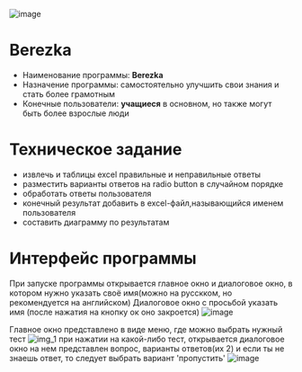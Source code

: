 ![image](https://user-images.githubusercontent.com/92322198/142830704-0b5e0c41-e9d5-41ff-8270-6927fc2b7ff9.png)

# Berezka
* Наименование программы: **Berezka**
* Назначение программы: самостоятельно улучшить свои знания и стать более грамотным
* Конечные пользователи: **учащиеся** в основном, но также могут быть более взрослые люди

# Техническое задание
* извлечь и таблицы excel правильные и неправильные ответы
* разместить варианты ответов на radio button в случайном порядке
* обработать ответы пользователя
* конечный результат добавить в excel-файл,называющийся именем пользователя
* составить диаграмму по результатам

# Интерфейс программы
При запуске программы открывается главное окно и диалоговое окно, в котором нужно указать своё имя(можно на русскком, но рекомендуется на английском)
Диалоговое окно с просьбой указать имя
(после нажатия на кнопку ок оно закроется)
![image](https://user-images.githubusercontent.com/92322198/142831654-2f0341a4-17f7-4f53-8d8c-63a6f8e6c22b.png)

Главное окно представлено в виде меню, где можно выбрать нужный тест
![img_1](https://user-images.githubusercontent.com/92322198/142831147-54b0a712-8cb4-426e-86c3-0ff74cb6357a.png)
при нажатии на какой-либо тест, открывается диалоговое окно
на нем представлен вопрос, варианты ответов(их 2) и если ты не знаешь ответ, то следует выбрать вариант 'пропустить'
![image](https://user-images.githubusercontent.com/92322198/142831977-3123f9bb-5772-4538-bd53-222f6bfb808a.png)


